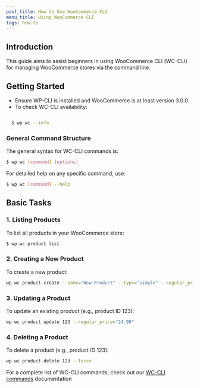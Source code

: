 ```yaml
---
post_title: How to Use WooCommerce CLI
menu_title: Using WooCommerce CLI
tags: how-to
---
```


## Introduction

This guide aims to assist beginners in using WooCommerce CLI (WC-CLI) for managing WooCommerce stores via the command line.

## Getting Started

- Ensure WP-CLI is installed and WooCommerce is at least version 3.0.0.
- To check WC-CLI availability:

```bash

  $ wp wc --info
```

### General Command Structure

The general syntax for WC-CLI commands is:

```bash
$ wp wc [command] [options]
```

For detailed help on any specific command, use:

```bash
$ wp wc [command] --help
```

## Basic Tasks

### 1. Listing Products

To list all products in your WooCommerce store:

```bash
$ wp wc product list
```

### 2. Creating a New Product

To create a new product:

```bash
wp wc product create --name="New Product" --type="simple" --regular_price="19.99"
```

### 3. Updating a Product

To update an existing product (e.g., product ID 123):

```bash
wp wc product update 123 --regular_price="24.99"
```

### 4. Deleting a Product

To delete a product (e.g., product ID 123):

```bash
wp wc product delete 123 --force
```

For a complete list of WC-CLI commands, check out our [WC-CLI commands](./docs/wc-cli-commands) documentation
